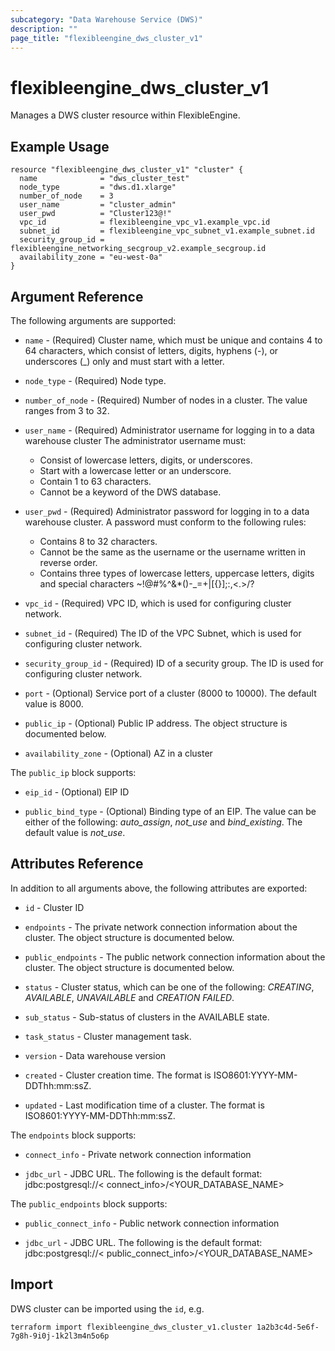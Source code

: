 ```yaml
---
subcategory: "Data Warehouse Service (DWS)"
description: ""
page_title: "flexibleengine_dws_cluster_v1"
---
```


# flexibleengine_dws_cluster_v1

Manages a DWS cluster resource within FlexibleEngine.

## Example Usage

```hcl
resource "flexibleengine_dws_cluster_v1" "cluster" {
  name              = "dws_cluster_test"
  node_type         = "dws.d1.xlarge"
  number_of_node    = 3
  user_name         = "cluster_admin"
  user_pwd          = "Cluster123@!"
  vpc_id            = flexibleengine_vpc_v1.example_vpc.id
  subnet_id         = flexibleengine_vpc_subnet_v1.example_subnet.id
  security_group_id = flexibleengine_networking_secgroup_v2.example_secgroup.id
  availability_zone = "eu-west-0a"
}
```

## Argument Reference

The following arguments are supported:

* `name` - (Required) Cluster name, which must be unique and contains 4 to 64
    characters, which consist of letters, digits, hyphens (-), or underscores
    (_) only and must start with a letter.

* `node_type` - (Required) Node type.

* `number_of_node` - (Required) Number of nodes in a cluster. The value ranges
    from 3 to 32.

* `user_name` - (Required) Administrator username for logging in to a data
    warehouse cluster The administrator username must:
    - Consist of lowercase letters, digits, or underscores.
    - Start with a lowercase letter or an underscore.
    - Contain 1 to 63 characters.
    - Cannot be a keyword of the DWS database.

* `user_pwd` - (Required) Administrator password for logging in to a data
    warehouse cluster. A password must conform to the following rules:
    - Contains 8 to 32 characters.
    - Cannot be the same as the username or the username written in reverse order.
    - Contains three types of lowercase letters, uppercase letters, digits and
      special characters ~!@#%^&*()-_=+|[{}];:,<.>/?

* `vpc_id` - (Required) VPC ID, which is used for configuring cluster network.

* `subnet_id` - (Required) The ID of the VPC Subnet, which is used for configuring cluster network.

* `security_group_id` - (Required) ID of a security group. The ID is used for
    configuring cluster network.

* `port` - (Optional) Service port of a cluster (8000 to 10000). The default
    value is 8000.

* `public_ip` - (Optional) Public IP address. The object structure is documented below.

* `availability_zone` - (Optional) AZ in a cluster

The `public_ip` block supports:

* `eip_id` - (Optional) EIP ID

* `public_bind_type` - (Optional) Binding type of an EIP. The value can be
    either of the following: *auto_assign*, *not_use* and *bind_existing*.
    The default value is *not_use*.

## Attributes Reference

In addition to all arguments above, the following attributes are exported:

* `id` - Cluster ID

* `endpoints` - The private network connection information about the cluster.
    The object structure is documented below.

* `public_endpoints` - The public network connection information about the cluster.
    The object structure is documented below.

* `status` - Cluster status, which can be one of the following: *CREATING*, *AVAILABLE*, *UNAVAILABLE* and *CREATION FAILED*.

* `sub_status` - Sub-status of clusters in the AVAILABLE state.

* `task_status` - Cluster management task.

* `version` - Data warehouse version

* `created` - Cluster creation time. The format is
    ISO8601:YYYY-MM-DDThh:mm:ssZ.

* `updated` - Last modification time of a cluster. The format is
    ISO8601:YYYY-MM-DDThh:mm:ssZ.

The `endpoints` block supports:

* `connect_info` - Private network connection information

* `jdbc_url` - JDBC URL. The following is the default format:
    jdbc:postgresql://< connect_info>/<YOUR_DATABASE_NAME>

The `public_endpoints` block supports:

* `public_connect_info` - Public network connection information

* `jdbc_url` - JDBC URL. The following is the default format:
    jdbc:postgresql://< public_connect_info>/<YOUR_DATABASE_NAME>

## Import

DWS cluster can be imported using the `id`, e.g.

```shell
terraform import flexibleengine_dws_cluster_v1.cluster 1a2b3c4d-5e6f-7g8h-9i0j-1k2l3m4n5o6p
```
